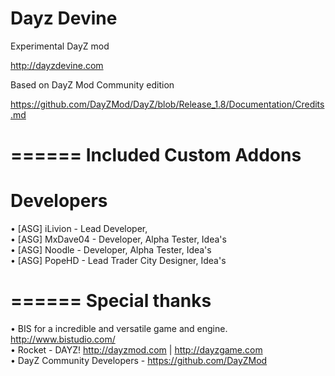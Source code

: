 Dayz Devine
======

Experimental DayZ mod 

http://dayzdevine.com

Based on DayZ Mod Community edition

https://github.com/DayZMod/DayZ/blob/Release_1.8/Documentation/Credits.md

======
Included Custom Addons
======
Developers
======

• [ASG] iLivion - Lead Developer,                                                                                     
• [ASG] MxDave04 - Developer, Alpha Tester, Idea's                                                                
• [ASG] Noodle - Developer, Alpha Tester, Idea's                                                                   
• [ASG] PopeHD - Lead Trader City Designer, Idea's                                                                    

======
Special thanks
======

• BIS for a incredible and versatile game and engine. http://www.bistudio.com/                                         
• Rocket - DAYZ! http://dayzmod.com | http://dayzgame.com                                                            
• DayZ Community Developers - https://github.com/DayZMod                                                             

